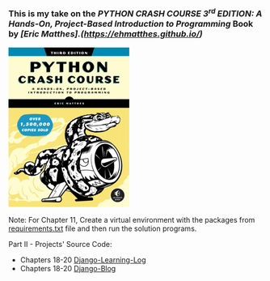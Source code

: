 ### This is my take on the _PYTHON CRASH COURSE 3<sup>rd</sup> EDITION: A Hands-On, Project-Based Introduction to Programming_ Book by _[Eric Matthes].(https://ehmatthes.github.io/)_

![Python Crash Course 3rd Edition](PythonCrashCourse3e_front.png)

Note: For Chapter 11, Create a virtual environment with the packages from [requirements.txt](Exercises/Ch11/requirements.txt) file and then run the solution programs.

Part II - Projects' Source Code:
- Chapters 18-20 [Django-Learning-Log](https://github.com/Shreehar-KE/pcc-django-learning-log)
- Chapters 18-20 [Django-Blog](https://github.com/Shreehar-KE/pcc-django-blog)
